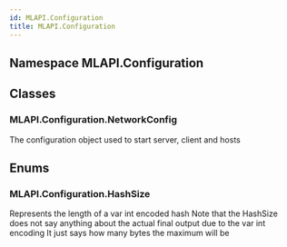 ```yaml
---  
id: MLAPI.Configuration  
title: MLAPI.Configuration  
---
```


## Namespace MLAPI.Configuration

<div class="markdown level0 summary">

</div>

<div class="markdown level0 conceptual">

</div>

<div class="markdown level0 remarks">

</div>

## Classes

### MLAPI.Configuration.NetworkConfig

<div class="section">

The configuration object used to start server, client and hosts

</div>

## Enums

### MLAPI.Configuration.HashSize

<div class="section">

Represents the length of a var int encoded hash Note that the HashSize
does not say anything about the actual final output due to the var int
encoding It just says how many bytes the maximum will be

</div>
